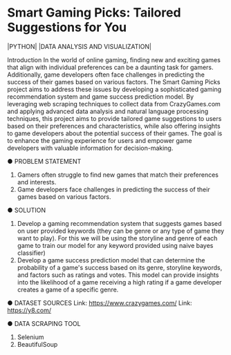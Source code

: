 # Smart Gaming Picks: Tailored Suggestions for You
|PYTHON| |DATA ANALYSIS AND VISUALIZATION|

Introduction
In the world of online gaming, finding new and exciting games that align with individual preferences can
be a daunting task for gamers. Additionally, game developers often face challenges in predicting the
success of their games based on various factors. The Smart Gaming Picks project aims to address these
issues by developing a sophisticated gaming recommendation system and game success prediction model.
By leveraging web scraping techniques to collect data from CrazyGames.com and applying advanced data
analysis and natural language processing techniques, this project aims to provide tailored game
suggestions to users based on their preferences and characteristics, while also offering insights to game
developers about the potential success of their games. The goal is to enhance the gaming experience for
users and empower game developers with valuable information for decision-making.




● PROBLEM STATEMENT
1. Gamers often struggle to find new games that match their preferences and interests.
2. Game developers face challenges in predicting the success of their games based on various
factors.


● SOLUTION
1. Develop a gaming recommendation system that suggests games based on user provided
keywords (they can be genre or any type of game they want to play). 
For this we will be using the storyline and genre of each game to train our model for any
keyword provided using naive bayes classifier)
2. Develop a game success prediction model that can determine the probability of a game's
success based on its genre, storyline keywords, and factors such as ratings and votes. This
model can provide insights into the likelihood of a game receiving a high rating if a game
developer creates a game of a specific genre.


● DATASET SOURCES
Link: https://www.crazygames.com/
Link: https://y8.com/


● DATA SCRAPING TOOL
1. Selenium
2. BeautifulSoup


